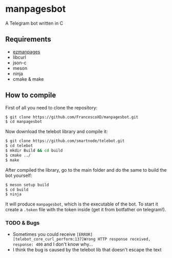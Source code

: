 # manpagesbot
A Telegram bot written in C

## Requirements
- [ezmanpages](https://github.com/FrancescoXD/ezmanpages)
- libcurl
- json-c
- meson
- ninja
- cmake & make

## How to compile
First of all you need to clone the repository:
```bash
$ git clone https://github.com/FrancescoXD/manpagesbot.git
$ cd manpagesbot
```

Now download the telebot library and compile it:
```bash
$ git clone https://github.com/smartnode/telebot.git
$ cd telebot
$ mkdir Build && cd build
$ cmake ../
$ make
```

After compiled the library, go to the main folder and do the same to build the bot yourself:
```bash
$ meson setup build
$ cd build
$ ninja
```
It will produce `manpagesbot`, which is the executable of the bot. To start it create a `.token` file with the token inside (get it from botfather on telegram!).

### TODO & Bugs
- Sometimes you could receive `[ERROR][telebot_core_curl_perform:137]Wrong HTTP response received, response: 400` and I don't know why...
- I think the bug is caused by the telebot lib that doesn't escape the text 
